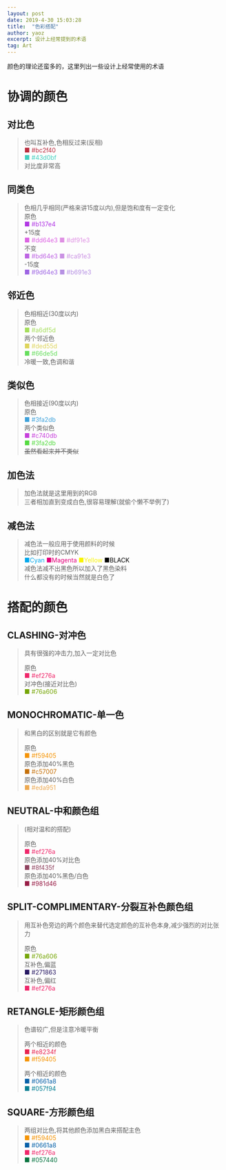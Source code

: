 ```yaml
---
layout: post
date: 2019-4-30 15:03:28
title:  "色彩搭配"
author: yaoz
excerpt: 设计上经常提到的术语
tag: Art
---
```


颜色的理论还蛮多的，这里列出一些设计上经常使用的术语

# 协调的颜色
## 对比色
  
> 也叫互补色,色相反过来(反相)  
>     <font color=#bc2f40>■ #bc2f40</font>  
>     <font color=#43d0bf>■ #43d0bf</font>  
> 对比度非常高

## 同类色
  
> 色相几乎相同(严格来讲15度以内),但是饱和度有一定变化  
> 原色  
>     <font color=#b137e4>■ #b137e4</font>  
> +15度  
>     <font color=#dd64e3>■ #dd64e3</font>     <font color=#df91e3>■ #df91e3</font>  
> 不变  
>     <font color=#bd64e3>■ #bd64e3</font>     <font color=#ca91e3>■ #ca91e3</font>  
> -15度  
>     <font color=#9d64e3>■ #9d64e3</font>     <font color=#b691e3>■ #b691e3</font>

## 邻近色
  
> 色相相近(30度以内)  
> 原色  
>     <font color=#a6df5d>■ #a6df5d</font>  
> 两个邻近色  
>     <font color=#ded55d>■ #ded55d</font>  
>     <font color=#66de5d>■ #66de5d</font>  
> 冷暖一致,色调和谐

## 类似色
  
> 色相接近(90度以内)  
> 原色  
>     <font color=#3fa2db>■ #3fa2db</font>  
> 两个类似色  
>     <font color=#c740db>■ #c740db</font>  
>     <font color=#54db40>■ #3fa2db</font>  
> ~~虽然看起来并不类似~~

## 加色法
  
> 加色法就是这里用到的RGB  
> 三者相加直到变成白色,很容易理解(就偷个懒不举例了)

## 减色法
  
> 减色法一般应用于使用颜料的时候  
> 比如打印时的CMYK  
>     <font color=#00a8ec>■Cyan</font>    <font color=#e3007b>■Magenta</font>    <font color=#f8f400>■Yellow</font>    <font color=#000000>■BLACK</font>  
> 减色法减不出黑色所以加入了黑色染料  
> 什么都没有的时候当然就是白色了

# 搭配的颜色

## CLASHING-对冲色
  
> 具有很强的冲击力,加入一定对比色  
>   
> 原色    
>     <font color=#ef276a>■ #ef276a</font>  
> 对冲色(接近对比色)  
>     <font color=#76a606>■ #76a606</font>

## MONOCHROMATIC-单一色
  
> 和黑白的区别就是它有颜色  
>   
> 原色    
>     <font color=#f59405>■ #f59405</font>  
> 原色添加40%黑色    
>     <font color=#c57007>■ #c57007</font>  
> 原色添加40%白色  
>     <font color=#eda951>■ #eda951</font>

## NEUTRAL-中和颜色组
  
> (相对温和的搭配)  
>   
> 原色    
>     <font color=#ef276a>■ #ef276a</font>  
> 原色添加40%对比色    
>     <font color=#8f435f>■ #8f435f</font>  
> 原色添加40%黑色/白色    
>     <font color=#981d46>■ #981d46</font>

## SPLIT-COMPLIMENTARY-分裂互补色颜色组
  
> 用互补色旁边的两个颜色来替代选定颜色的互补色本身,减少强烈的对比张力  
>   
> 原色    
>     <font color=#76a606>■ #76a606</font>  
> 互补色,偏蓝    
>     <font color=#271863>■ #271863</font>  
> 互补色,偏红  
>     <font color=#ef276a>■ #ef276a</font>

## RETANGLE-矩形颜色组
  
> 色谱较广,但是注意冷暖平衡  
>   
> 两个相近的颜色    
>     <font color=#e8234f>■ #e8234f</font>  
>     <font color=#f59405>■ #f59405</font>  
>   
> 两个相近的颜色    
>     <font color=#0661a8>■ #0661a8</font>  
>     <font color=#057f94>■ #057f94</font>  

## SQUARE-方形颜色组
  
> 两组对比色,将其他颜色添加黑白来搭配主色  
>     <font color=#f59405>■ #f59405</font>  
>     <font color=#0661a8>■ #0661a8</font>  
>     <font color=#ef276a>■ #ef276a</font>  
>     <font color=#057440>■ #057440</font>  